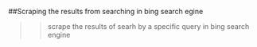##Scraping the results from searching in bing search egine
>> scrape the results of searh by a specific query in bing search engine
